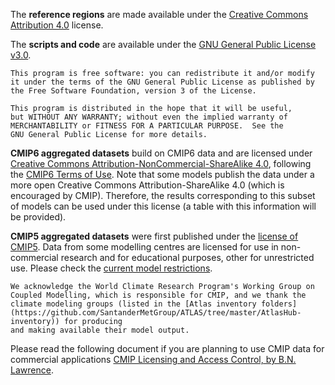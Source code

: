 The **reference regions** are made available under the [Creative Commons Attribution 4.0](https://creativecommons.org/licenses) license. 

The **scripts and code** are available under the [GNU General Public License v3.0](https://www.gnu.org/licenses).

    This program is free software: you can redistribute it and/or modify
    it under the terms of the GNU General Public License as published by
    the Free Software Foundation, version 3 of the License.

    This program is distributed in the hope that it will be useful,
    but WITHOUT ANY WARRANTY; without even the implied warranty of
    MERCHANTABILITY or FITNESS FOR A PARTICULAR PURPOSE.  See the
    GNU General Public License for more details.

**CMIP6 aggregated datasets** build on CMIP6 data and are licensed under [Creative Commons Attribution-NonCommercial-ShareAlike 4.0](https://creativecommons.org/licenses/by-sa/4.0), following the [CMIP6 Terms of Use](https://pcmdi.llnl.gov/CMIP6/TermsOfUse). Note that some models publish the data under a more open Creative Commons Attribution-ShareAlike 4.0 (which is encouraged by CMIP). Therefore, the results corresponding to this subset of models can be used under this license (a table with this information will be provided).

**CMIP5 aggregated datasets** were first published under the [license of CMIP5](https://pcmdi.llnl.gov/mips/cmip5/terms-of-use.html). Data from some modelling centres are licensed for use in non-commercial research and for educational purposes, other for unrestricted use. Please check the [current model restrictions](https://pcmdi.llnl.gov/mips/cmip5/availability.html). 

    We acknowledge the World Climate Research Program's Working Group on 
    Coupled Modelling, which is responsible for CMIP, and we thank the 
    climate modeling groups (listed in the [Atlas inventory folders](https://github.com/SantanderMetGroup/ATLAS/tree/master/AtlasHub-inventory)) for producing 
    and making available their model output. 
    
Please read the following document if you are planning to use CMIP data for commercial applications [CMIP Licensing and Access Control, by B.N. Lawrence](https://www.earthsystemcog.org/site_media/projects/wip/CMIP6_Licensing_and_Access_Control.pdf).


